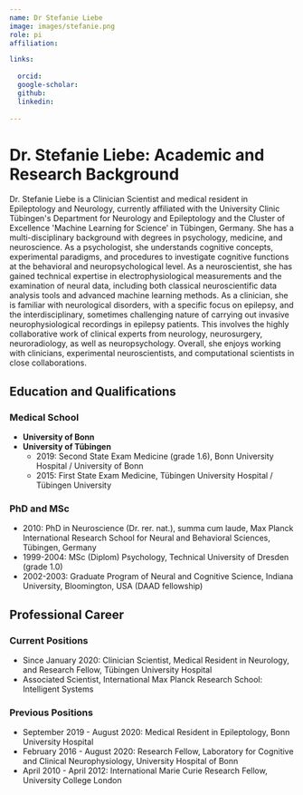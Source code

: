 ```yaml
---
name: Dr Stefanie Liebe
image: images/stefanie.png
role: pi
affiliation: 

links:
   
  orcid: 
  google-scholar:
  github: 
  linkedin:
  
---
```

# Dr. Stefanie Liebe: Academic and Research Background

Dr. Stefanie Liebe is a Clinician Scientist and medical resident in Epileptology and Neurology, currently affiliated with the University Clinic Tübingen's Department for Neurology and Epileptology and the Cluster of Excellence 'Machine Learning for Science' in Tübingen, Germany. She has a multi-disciplinary background with degrees in psychology, medicine, and neuroscience. As a psychologist, she understands cognitive concepts, experimental paradigms, and procedures to investigate cognitive functions at the behavioral and neuropsychological level. As a neuroscientist, she has gained technical expertise in electrophysiological measurements and the examination of neural data, including both classical neuroscientific data analysis tools and advanced machine learning methods. As a clinician, she is familiar with neurological disorders, with a specific focus on epilepsy, and the interdisciplinary, sometimes challenging nature of carrying out invasive neurophysiological recordings in epilepsy patients. This involves the highly collaborative work of clinical experts from neurology, neurosurgery, neuroradiology, as well as neuropsychology. Overall, she enjoys working with clinicians, experimental neuroscientists, and computational scientists in close collaborations.

## Education and Qualifications

### Medical School

- **University of Bonn**
- **University of Tübingen**
  - 2019: Second State Exam Medicine (grade 1.6), Bonn University Hospital / University of Bonn
  - 2015: First State Exam Medicine, Tübingen University Hospital / Tübingen University

### PhD and MSc

- 2010: PhD in Neuroscience (Dr. rer. nat.), summa cum laude, Max Planck International Research School for Neural and Behavioral Sciences, Tübingen, Germany
- 1999-2004: MSc (Diplom) Psychology, Technical University of Dresden (grade 1.0)
- 2002-2003: Graduate Program of Neural and Cognitive Science, Indiana University, Bloomington, USA (DAAD fellowship)

## Professional Career

### Current Positions

- Since January 2020: Clinician Scientist, Medical Resident in Neurology, and Research Fellow, Tübingen University Hospital
- Associated Scientist, International Max Planck Research School: Intelligent Systems

### Previous Positions

- September 2019 - August 2020: Medical Resident in Epileptology, Bonn University Hospital
- February 2016 - August 2020: Research Fellow, Laboratory for Cognitive and Clinical Neurophysiology, University Hospital of Bonn
- April 2010 - April 2012: International Marie Curie Research Fellow, University College London

